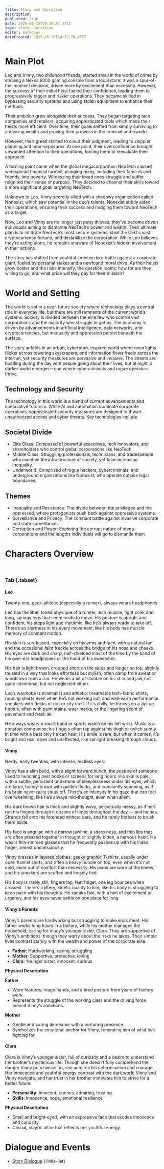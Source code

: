```yaml
---
title: Story and Narrative
description: 
published: true
date: 2025-06-15T20:30:57.271Z
tags: story, narrative
editor: markdown
dateCreated: 2025-05-10T14:37:28.457Z
---
```


# Main Plot

Leo and Vinny, two childhood friends, started small in the world of crime by stealing a Nexus 9000 gaming console from a local store. It was a spur-of-the-moment decision, driven more by excitement than necessity. However, the success of their initial heist fueled their confidence, leading them to progressively bigger and riskier operations. They became skilled in bypassing security systems and using stolen equipment to enhance their methods.

Their ambition grew alongside their success. They began targeting tech companies and retailers, acquiring sophisticated tools which made their heists more efficient. Over time, their goals shifted from simply surviving to amassing wealth and proving their prowess in the criminal underworld.

However, their greed started to cloud their judgment, leading to sloppier planning and near-exposures. At one point, their overconfidence brought unwanted attention to their operations, forcing them to reevaluate their approach.

A turning point came when the global megacorporation NeoTech caused widespread financial turmoil, plunging many, including their families and friends, into poverty. Witnessing their loved ones struggle and suffer reignited their sense of purpose. They decided to channel their skills toward a more significant goal: targeting NeoTech.

Unknown to Leo, Vinny secretly allied with a shadowy organization called Nonexist, which saw potential in the duo’s talents. Nonexist subtly aided their operations, ensuring their success and nudging them toward NeoTech as a target.

Now, Leo and Vinny are no longer just petty thieves; they’ve become driven individuals aiming to dismantle NeoTech’s power and wealth. Their ultimate plan is to infiltrate NeoTech’s most secure systems, steal the CEO's vast cryptocurrency fortune, and destabilize the corporation. While Leo believes they’re acting alone, he remains unaware of Nonexist’s hidden involvement in their actions.

The story has shifted from youthful ambition to a battle against a corporate giant, fueled by personal stakes and a newfound moral drive. As their heists grow bolder and the risks intensify, the question looms: how far are they willing to go, and what price will they pay for their mission?

# World and Setting

The world is set in a near-future society where technology plays a central role in everyday life, but there are still remnants of the current world’s systems. Society is divided between the elite few who control vast corporations and the majority who struggle to get by. The economy is driven by advancements in artificial intelligence, data networks, and cryptocurrencies, but inequality and oppression persist beneath the surface.

The story unfolds in an urban, cyberpunk-inspired world where neon lights flicker across towering skyscrapers, and information flows freely across the internet, yet security measures are pervasive and invasive. The streets are bustling during the day with people going about their lives, but at night, a darker world emerges—one where cybercriminals and rogue operators thrive.

## Technology and Security

The technology in this world is a blend of current advancements and speculative futurism. While AI and automation dominate corporate operations, sophisticated security measures are designed to thwart unauthorized access and cyber threats. Key technologies include:

## Societal Divide

- Elite Class: Composed of powerful executives, tech innovators, and shareholders who control global corporations like NeoTech.
- Middle Class: Struggling professionals, technicians, and tradespeople who maintain the infrastructure of society, yet face increasing inequality.
- Underworld: Comprised of rogue hackers, cybercriminals, and underground organizations like  Nonexist, who operate outside legal boundaries.

## Themes

- Inequality and Resistance: The divide between the privileged and the oppressed, where protagonists push back against oppressive systems.
- Surveillance and Privacy: The constant battle against invasive corporate and state surveillance.
- Corruption and Power: Exploring the corrupt nature of mega-corporations and the lengths individuals will go to dismantle them.

# Characters Overview
<br>

### Tab {.tabset}

#### **Leo**  

Twenty-one, geek-athletic (especially a runner), always wears headphones.

Leo has the lithe, toned physique of a runner, lean muscle, tight core, and long, springy legs that seem made to move. His posture is upright and confident, his steps light and rhythmic, like he's always ready to take off. There’s an alertness in his every movement, like his body has muscle memory of constant motion.

His skin is sun-kissed, especially on his arms and face, with a natural tan and the occasional faint freckle across the bridge of his nose and cheeks. His eyes are dark and sharp, half-shielded most of the time by the band of his over-ear headphones or the hood of his sweatshirt.

His hair is light brown, cropped short on the sides and longer on top, slightly tousled in a way that looks effortless but stylish, often damp from sweat or windblown from a run. He wears a bit of stubble on his chin and jaw, not quite intentional, but not neglected either.

Leo’s wardrobe is minimalist and athletic: breathable tech-fabric shirts, running shorts even when he’s not working out, and well-worn performance sneakers with flecks of dirt or city dust. If it’s chilly, he throws on a zip-up hoodie, often with paint stains, wear marks, or the lingering scent of pavement and fresh air.

He always wears a smart band or sports watch on his left wrist. Music is a constant companion; his fingers often tap against his thigh or twitch subtly in time with a beat only he can hear. His smile is rare, but when it comes, it’s bright and real, open and unaffected, like sunlight breaking through clouds.

#### **Vinny**  
Nerdy, early twenties, with intense, restless eyes.

Vinny has a slim build, with a slight forward hunch, the posture of someone used to hunching over books or screens for long hours. His skin is pale, with a subtle, persistent undertone of sleeplessness under his eyes, which are large, honey-brown with golden flecks, and constantly scanning, as if his brain never quite shuts off. There’s an intensity in his gaze that can feel overwhelming, like he’s always mid-thought, even when silent.

His dark brown hair is thick and slightly wavy, perpetually messy, as if he’s run his fingers through it dozens of times throughout the day — and he has. Strands fall onto his forehead without care, and he rarely bothers to brush them aside.

His face is angular, with a narrow jawline, a sharp nose, and thin lips that are often pressed together in thought or slightly bitten, a nervous habit. He wears thin-rimmed glasses that he frequently pushes up with his index finger, almost unconsciously.

Vinny dresses in layered clothes: geeky graphic T-shirts, usually under open flannel shirts, and often a heavy hoodie on top, even when it's not cold, more out of comfort than necessity. His jeans are worn at the knees, and his sneakers are scuffed and loosely tied.

His body is rarely still, fingers tap, feet fidget, one leg bounces when crossed. There's a jittery, kinetic quality to him, like his body is struggling to keep pace with his thoughts. He speaks fast, with a hint of excitement or urgency, and his eyes never settle on one place for long.

#### **Vinny’s Parents**  
Vinny’s parents are hardworking but struggling to make ends meet. His father works long hours in a factory, while his mother manages the household, caring for Vinny’s younger sister, Clara. They are supportive of Vinny’s ambitions, though they worry about the risks he takes. Their simple lives contrast starkly with the wealth and power of the corporate elite.

- **Father**: Hardworking, caring, struggling  
- **Mother**: Supportive, protective, loving  
- **Clara**: Younger sister, innocent, curious  

**Physical Description**  

**Father**  
- Worn features, rough hands, and a tired posture from years of factory work.  
- Represents the struggle of the working class and the driving force behind Vinny’s ambitions.  

**Mother**  
- Gentle and caring demeanor with a nurturing presence.  
- Symbolizes the emotional anchor for Vinny, reminding him of what he’s fighting for. 

#### **Clara**  
Clara is Vinny’s younger sister, full of curiosity and a desire to understand her brother’s mysterious life. Though she doesn’t fully comprehend the danger Vinny puts himself in, she admires his determination and courage. Her innocence and youthful energy contrast with the dark world Vinny and Vinny navigate, and her trust in her brother motivates him to strive for a better future.

- **Personality**: Innocent, curious, admiring, trusting  
- **Skills**: Innocence, hope, emotional resilience

**Physical Description**  
- Small and bright-eyed, with an expressive face that exudes innocence and curiosity.  
- Casual, playful attire that reflects her youthful energy.  

# Dialogue and Events

- [Story Dialogue](/story-and-narrative/dialogue)
{.links-list}
